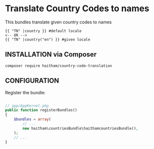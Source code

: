 # Translate Country Codes to names 

This bundles translate given country codes to names
```html+jinja
{{ "TN" |country }} #default locale
<-- OR -->
{{ "TN" |country("en") }} #given locale
```

## INSTALLATION via Composer

    composer require haitham/country-code-translation

## CONFIGURATION
Register the bundle:

```php

// app/AppKernel.php
public function registerBundles()
{
    $bundles = array(
        // ...
        new haitham\countriesBundle\haithamcountriesBundle(),
    );
    // ...
}
```